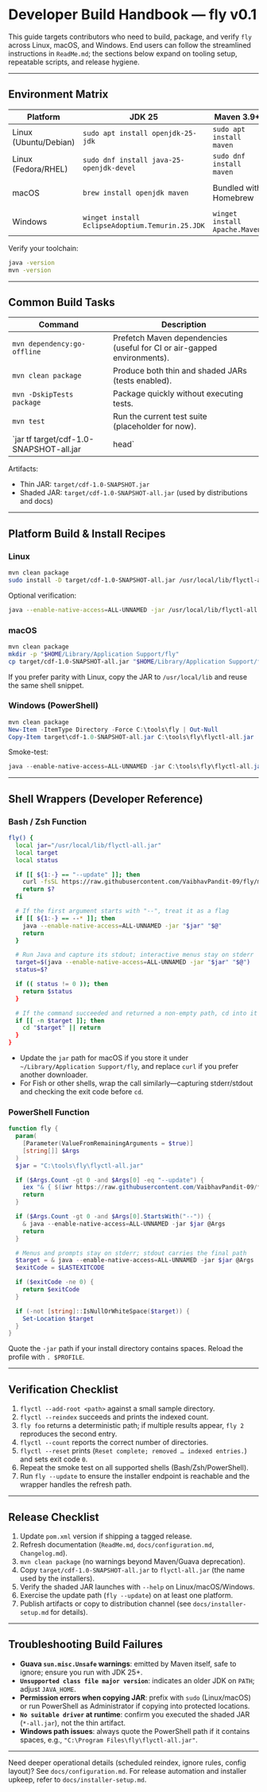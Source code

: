 # Developer Build Handbook — fly v0.1

This guide targets contributors who need to build, package, and verify `fly` across Linux, macOS, and Windows. End users can follow the streamlined instructions in `ReadMe.md`; the sections below expand on tooling setup, repeatable scripts, and release hygiene.

---

## Environment Matrix

| Platform | JDK 25 | Maven 3.9+ | Notes |
|----------|--------|------------|-------|
| Linux (Ubuntu/Debian) | `sudo apt install openjdk-25-jdk` | `sudo apt install maven` | Ensure `$JAVA_HOME` and `$PATH` update after installation. |
| Linux (Fedora/RHEL) | `sudo dnf install java-25-openjdk-devel` | `sudo dnf install maven` | SELinux users may need to allow writes under `~/.local/share/fly`. |
| macOS | `brew install openjdk maven` | Bundled with Homebrew | Export `PATH="/opt/homebrew/opt/openjdk/bin:$PATH"` for Apple Silicon. |
| Windows | `winget install EclipseAdoptium.Temurin.25.JDK` | `winget install Apache.Maven` | PowerShell profile should set `JAVA_HOME` if multiple JDKs exist. |

Verify your toolchain:

```bash
java -version
mvn -version
```

---

## Common Build Tasks

| Command | Description |
|---------|-------------|
| `mvn dependency:go-offline` | Prefetch Maven dependencies (useful for CI or air-gapped environments). |
| `mvn clean package` | Produce both thin and shaded JARs (tests enabled). |
| `mvn -DskipTests package` | Package quickly without executing tests. |
| `mvn test` | Run the current test suite (placeholder for now). |
| `jar tf target/cdf-1.0-SNAPSHOT-all.jar | head` | Sanity-check shaded contents. |

Artifacts:

- Thin JAR: `target/cdf-1.0-SNAPSHOT.jar`
- Shaded JAR: `target/cdf-1.0-SNAPSHOT-all.jar` (used by distributions and docs)

---

## Platform Build & Install Recipes

### Linux

```bash
mvn clean package
sudo install -D target/cdf-1.0-SNAPSHOT-all.jar /usr/local/lib/flyctl-all.jar
```

Optional verification:

```bash
java --enable-native-access=ALL-UNNAMED -jar /usr/local/lib/flyctl-all.jar --help
```

### macOS

```bash
mvn clean package
mkdir -p "$HOME/Library/Application Support/fly"
cp target/cdf-1.0-SNAPSHOT-all.jar "$HOME/Library/Application Support/fly/flyctl-all.jar"
```

If you prefer parity with Linux, copy the JAR to `/usr/local/lib` and reuse the same shell snippet.

### Windows (PowerShell)

```powershell
mvn clean package
New-Item -ItemType Directory -Force C:\tools\fly | Out-Null
Copy-Item target\cdf-1.0-SNAPSHOT-all.jar C:\tools\fly\flyctl-all.jar
```

Smoke-test:

```powershell
java --enable-native-access=ALL-UNNAMED -jar C:\tools\fly\flyctl-all.jar --help
```

---

## Shell Wrappers (Developer Reference)

### Bash / Zsh Function

```bash
fly() {
  local jar="/usr/local/lib/flyctl-all.jar"
  local target
  local status

  if [[ ${1:-} == "--update" ]]; then
    curl -fsSL https://raw.githubusercontent.com/VaibhavPandit-09/fly/master/scripts/install-fly.sh | bash
    return $?
  fi

  # If the first argument starts with "--", treat it as a flag
  if [[ ${1:-} == --* ]]; then
    java --enable-native-access=ALL-UNNAMED -jar "$jar" "$@"
    return
  }

  # Run Java and capture its stdout; interactive menus stay on stderr
  target=$(java --enable-native-access=ALL-UNNAMED -jar "$jar" "$@")
  status=$?

  if (( status != 0 )); then
    return $status
  }

  # If the command succeeded and returned a non-empty path, cd into it
  if [[ -n $target ]]; then
    cd "$target" || return
  }
}
```

- Update the `jar` path for macOS if you store it under `~/Library/Application Support/fly`, and replace `curl` if you prefer another downloader.
- For Fish or other shells, wrap the call similarly—capturing stderr/stdout and checking the exit code before `cd`.

### PowerShell Function

```powershell
function fly {
  param(
    [Parameter(ValueFromRemainingArguments = $true)]
    [string[]] $Args
  )
  $jar = "C:\tools\fly\flyctl-all.jar"

  if ($Args.Count -gt 0 -and $Args[0] -eq "--update") {
    iex "& { $(iwr https://raw.githubusercontent.com/VaibhavPandit-09/fly/master/scripts/install-fly.ps1 -UseBasicParsing) }"
    return
  }

  if ($Args.Count -gt 0 -and $Args[0].StartsWith("--")) {
    & java --enable-native-access=ALL-UNNAMED -jar $jar @Args
    return
  }

  # Menus and prompts stay on stderr; stdout carries the final path
  $target = & java --enable-native-access=ALL-UNNAMED -jar $jar @Args
  $exitCode = $LASTEXITCODE

  if ($exitCode -ne 0) {
    return $exitCode
  }

  if (-not [string]::IsNullOrWhiteSpace($target)) {
    Set-Location $target
  }
}
```

Quote the `-jar` path if your install directory contains spaces. Reload the profile with `. $PROFILE`.

---

## Verification Checklist

1. `flyctl --add-root <path>` against a small sample directory.
2. `flyctl --reindex` succeeds and prints the indexed count.
3. `fly foo` returns a deterministic path; if multiple results appear, `fly 2` reproduces the second entry.
4. `flyctl --count` reports the correct number of directories.
5. `flyctl --reset` prints (`Reset complete; removed … indexed entries.`) and sets exit code `0`.
6. Repeat the smoke test on all supported shells (Bash/Zsh/PowerShell).
7. Run `fly --update` to ensure the installer endpoint is reachable and the wrapper handles the refresh path.

---

## Release Checklist

1. Update `pom.xml` version if shipping a tagged release.
2. Refresh documentation (`ReadMe.md`, `docs/configuration.md`, `Changelog.md`).
3. `mvn clean package` (no warnings beyond Maven/Guava deprecation).
4. Copy `target/cdf-1.0-SNAPSHOT-all.jar` to `flyctl-all.jar` (the name used by the installers).
5. Verify the shaded JAR launches with `--help` on Linux/macOS/Windows.
6. Exercise the update path (`fly --update`) on at least one platform.
7. Publish artifacts or copy to distribution channel (see `docs/installer-setup.md` for details).

---

## Troubleshooting Build Failures

- **Guava `sun.misc.Unsafe` warnings**: emitted by Maven itself, safe to ignore; ensure you run with JDK 25+.
- **`Unsupported class file major version`**: indicates an older JDK on `PATH`; adjust `JAVA_HOME`.
- **Permission errors when copying JAR**: prefix with `sudo` (Linux/macOS) or run PowerShell as Administrator if copying into protected locations.
- **`No suitable driver` at runtime**: confirm you executed the shaded JAR (`*-all.jar`), not the thin artifact.
- **Windows path issues**: always quote the PowerShell path if it contains spaces, e.g., `"C:\Program Files\fly\flyctl-all.jar"`.

---

Need deeper operational details (scheduled reindex, ignore rules, config layout)? See `docs/configuration.md`. For release automation and installer upkeep, refer to `docs/installer-setup.md`.
